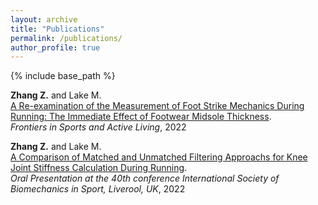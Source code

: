 ```yaml
---
layout: archive
title: "Publications"
permalink: /publications/
author_profile: true
---
```


{% include base_path %}

**Zhang Z.** and Lake M. <br>
[A Re-examination of the Measurement of Foot Strike Mechanics During Running: The Immediate Effect of Footwear Midsole Thickness](https://www.frontiersin.org/articles/10.3389/fspor.2022.824183/full). <br> *Frontiers in Sports and Active Living*, 2022

**Zhang Z.** and Lake M. <br>
[A Comparison of Matched and Unmatched Filtering Approachs for Knee Joint Stiffness Calculation During Running](https://commons.nmu.edu/isbs/vol40/iss1/195). <br> *Oral Presentation at the 40th conference International Society of Biomechanics in Sport, Liverool, UK*, 2022
